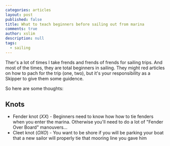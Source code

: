 ```yaml
---
categories: articles
layout: post
published: false
title: What to teach beginners before sailing out from marina
comments: true
author: xslim
description: null
tags: 
  - sailing
---
```


Ther's a lot of times I take frends and frends of frends for sailing trips. And most of the times, they are total beginners in sailing. They might red articles on how to pach for the trip (one, two), but it's your responsibility as a Skipper to give them some guidence.

So here are some thoughts:

## Knots
- Fender knot (*XX*) - Beginners need to know how how to tie fenders when you enter the marina. Otherwise you'll need to do a lot of "Fender Over Board" manouvers...
- Cleet knot (*OXO*) - You want to be shore if you will be parking your boat that a new sailor will properly tie that mooring line you gave him

